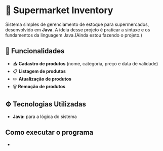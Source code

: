 # 🛒 Supermarket Inventory

Sistema simples de gerenciamento de estoque para supermercados, desenvolvido em **Java**. A ideia desse
projeto é praticar a sintaxe e os fundamentos da linguagem Java.(Ainda estou fazendo o projeto.)

## 📌 Funcionalidades
- 📥 **Cadastro de produtos** (nome, categoria, preço e data de validade)
- 📋 **Listagem de produtos** 
- ✏️ **Atualização de produtos**
- 🗑️ **Remoção de produtos**

## ⚙️ Tecnologias Utilizadas
- **Java:** para a lógica do sistema

## Como executar o programa
- 

